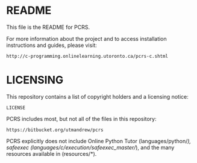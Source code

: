 # README #

This file is the README for PCRS.

For more information about the project and to access installation instructions 
and guides, please visit:

    http://c-programming.onlinelearning.utoronto.ca/pcrs-c.shtml

# LICENSING #

This repository contains a list of copyright holders and a licensing notice:

    LICENSE

PCRS includes most, but not all of the files in this repository:

    https://bitbucket.org/utmandrew/pcrs

PCRS explicitly does not include Online Python Tutor (languages/python/*),
safeexec (languages/c/execution/safeexec_master/*), and the many resources 
available in (resources/*).
